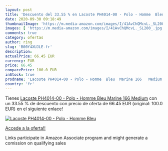 ```yaml
---
layout: post
title: 'Descuento del 33.55 % en Lacoste PH4014-00 - Polo - Homme  Bleu  '
date: 2020-09-30 09:18:49
thumbnailImage: 'https://m.media-amazon.com/images/I/41AvChQMcvL._SL200_.jpg'
images: [ 'https://m.media-amazon.com/images/I/41AvChQMcvL._SL200_.jpg' ]
comments: true
category: ofertas
author: ring
slug: 'B00Y4XUJLE-fr'
description:
actualPrice: 66.45 EUR
currency: EUR
price: 66.45
comparePrice: 100.0 EUR
inStock: true
prodname: 'Lacoste PH4014-00 - Polo - Homme  Bleu  Marine 166   Medium'
country: 'fr'
---
```


Tienes [Lacoste PH4014-00 - Polo - Homme  Bleu  Marine 166   Medium](https://www.amazon.fr/dp/B00Y4XUJLE/?tag=tolees0d-21) con un 33.55 % de descuento con precio de oferta de 66.45 EUR (original: 100.0 EUR) en el siguiente enlace!

[![Lacoste PH4014-00 - Polo - Homme  Bleu  ](https://m.media-amazon.com/images/I/41AvChQMcvL._SL200_.jpg)](https://www.amazon.fr/dp/B00Y4XUJLE/?tag=tolees0d-21)

[Accede a la oferta!!](https://www.amazon.fr/dp/B00Y4XUJLE/?tag=tolees0d-21)

Links participate in Amazon Associate program and might generate a comission on qualifying sales


